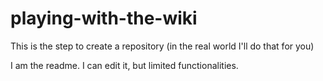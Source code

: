 # playing-with-the-wiki
This is the step to create a repository (in the real world I'll do that for you)

I am the readme. I can edit it, but limited functionalities.

